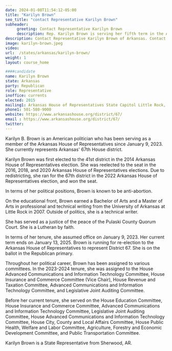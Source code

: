 ```yaml
---
date: 2024-01-08T11:54:12-05:00
title: "Karilyn Brown"
seo_title: "contact Representative Karilyn Brown"
subheader:
     greeting: Contact Representative Karilyn Brown
     description: Rep. Karilyn Brown is serving her fifth term in the Arkansas House. She represents District 67 which includes portions of Pulaski County. For the 94th General Assembly, Rep. Brown serves as the Vice Chair on the House Insurance and Commerce Committee.
description: Contact Representative Karilyn Brown of Arkansas. Contact information for Karilyn Brown includes email address, phone number, and mailing address.
image: karilyn-brown.jpeg
video:
url:  /states/arkansas/karilyn-brown/
weight: 1
layout: course_home

####candidate
name: Karilyn Brown
state: Arkansas
party: Republican
role: Representative
inoffice: currents
elected: 2015
mailing1: Arkansas House of Representatives State Capitol Little Rock, AR 72201
phone1: 501-580-9000
website: https://www.arkansashouse.org/district/67/
email : https://www.arkansashouse.org/district/67/
twitter:
---
```


Karilyn B. Brown is an American politician who has been serving as a member of the Arkansas House of Representatives since January 9, 2023. She currently represents Arkansas' 67th House district.

Karilyn Brown was first elected to the 41st district in the 2014 Arkansas House of Representatives election. She was reelected to the seat in the 2016, 2018, and 2020 Arkansas House of Representatives elections. Due to redistricting, she ran for the 67th district in the 2022 Arkansas House of Representatives election, and won the seat.

In terms of her political positions, Brown is known to be anti-abortion.

On the educational front, Brown earned a Bachelor of Arts and a Master of Arts in professional and technical writing from the University of Arkansas at Little Rock in 2007. Outside of politics, she is a technical writer.

She has served as a justice of the peace of the Pulaski County Quorum Court. She is a Lutheran by faith.

In terms of her tenure, she assumed office on January 9, 2023. Her current term ends on January 13, 2025. Brown is running for re-election to the Arkansas House of Representatives to represent District 67. She is on the ballot in the Republican primary.

Throughout her political career, Brown has been assigned to various committees. In the 2023-2024 tenure, she was assigned to the House Advanced Communications and Information Technology Committee, House Insurance and Commerce Committee (Vice Chair), House Revenue and Taxation Committee, Advanced Communications and Information Technology Committee, and Legislative Joint Auditing Committee.

Before her current tenure, she served on the House Education Committee, House Insurance and Commerce Committee, Advanced Communications and Information Technology Committee, Legislative Joint Auditing Committee, House Advanced Communications and Information Technology Committee, House City, County and Local Affairs Committee, House Public Health, Welfare and Labor Committee, Agriculture, Forestry and Economic Development Committee, and Public Transportation Committee.

Karilyn Brown is a State Representative from Sherwood, AR.
